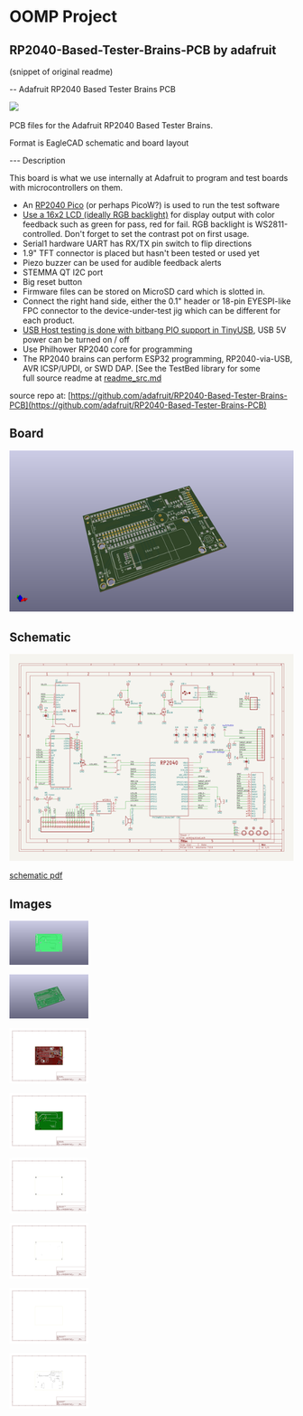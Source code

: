 # OOMP Project  
## RP2040-Based-Tester-Brains-PCB  by adafruit  
  
(snippet of original readme)  
  
-- Adafruit RP2040 Based Tester Brains PCB  
  
<img src="assets/0.jpg?raw=true" width="500px">  
  
PCB files for the Adafruit RP2040 Based Tester Brains.   
  
Format is EagleCAD schematic and board layout  
  
--- Description  
  
This board is what we use internally at Adafruit to program and test boards with microcontrollers on them.   
   * An [RP2040 Pico](https://www.adafruit.com/product/5525) (or perhaps PicoW?) is used to run the test software  
   * [Use a 16x2 LCD (ideally RGB backlight)](https://www.adafruit.com/product/398) for display output with color feedback such as green for pass, red for fail. RGB backlight is WS2811-controlled. Don't forget to set the contrast pot on first usage.  
   * Serial1 hardware UART has RX/TX pin switch to flip directions  
   * 1.9" TFT connector is placed but hasn't been tested or used yet  
   * Piezo buzzer can be used for audible feedback alerts  
   * STEMMA QT I2C port  
   * Big reset button  
   * Firmware files can be stored on MicroSD card which is slotted in.   
   * Connect the right hand side, either the 0.1" header or 18-pin EYESPI-like FPC connector to the device-under-test jig which can be different for each product.   
   * [USB Host testing is done with bitbang PIO support in TinyUSB](https://github.com/adafruit/Adafruit_TinyUSB_Arduino), USB 5V power can be turned on / off   
   * Use Philhower RP2040 core for programming  
   * The RP2040 brains can perform ESP32 programming, RP2040-via-USB, AVR ICSP/UPDI, or SWD DAP. [See the TestBed library for some   
  full source readme at [readme_src.md](readme_src.md)  
  
source repo at: [https://github.com/adafruit/RP2040-Based-Tester-Brains-PCB](https://github.com/adafruit/RP2040-Based-Tester-Brains-PCB)  
## Board  
  
[![working_3d.png](working_3d_600.png)](working_3d.png)  
## Schematic  
  
[![working_schematic.png](working_schematic_600.png)](working_schematic.png)  
  
[schematic pdf](working_schematic.pdf)  
## Images  
  
[![working_3D_bottom.png](working_3D_bottom_140.png)](working_3D_bottom.png)  
  
[![working_3D_top.png](working_3D_top_140.png)](working_3D_top.png)  
  
[![working_assembly_page_01.png](working_assembly_page_01_140.png)](working_assembly_page_01.png)  
  
[![working_assembly_page_02.png](working_assembly_page_02_140.png)](working_assembly_page_02.png)  
  
[![working_assembly_page_03.png](working_assembly_page_03_140.png)](working_assembly_page_03.png)  
  
[![working_assembly_page_04.png](working_assembly_page_04_140.png)](working_assembly_page_04.png)  
  
[![working_assembly_page_05.png](working_assembly_page_05_140.png)](working_assembly_page_05.png)  
  
[![working_assembly_page_06.png](working_assembly_page_06_140.png)](working_assembly_page_06.png)  
